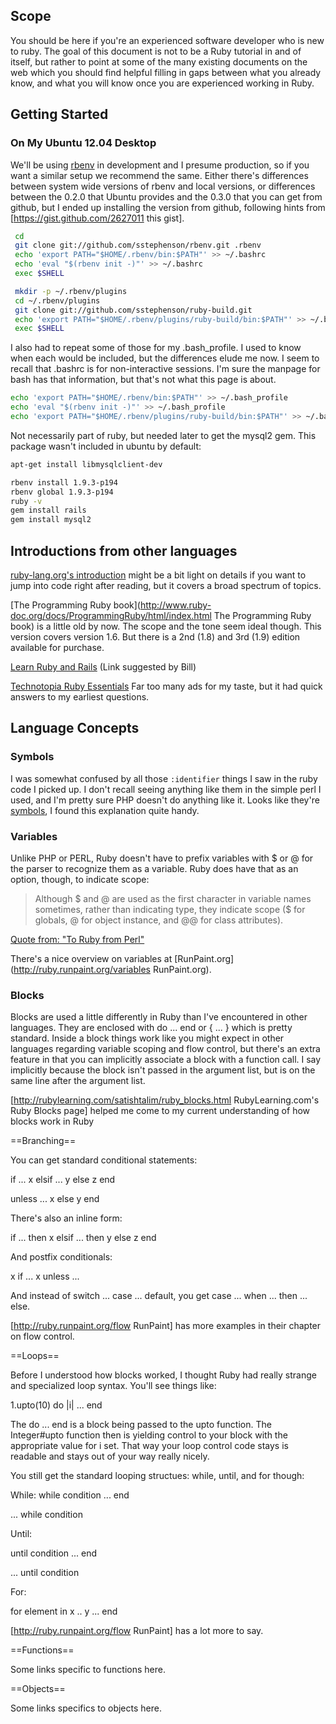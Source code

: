 ## Scope

You should be here if you're an experienced software developer who is new to ruby.  The goal of this document is not to be a Ruby tutorial in and of itself, but rather to point at some of the many existing documents on the web which you should find helpful filling in gaps between what you already know, and what you will know once you are experienced working in Ruby.


## Getting Started

### On My Ubuntu 12.04 Desktop

We'll be using [rbenv](https://github.com/sstephenson/rbenv) in development and I presume production, so if you want a similar setup we recommend the same.  Either there's differences between system wide versions of rbenv and local versions, or differences between the 0.2.0 that Ubuntu provides and the 0.3.0 that you can get from github, but I ended up installing the version from github, following hints from [https://gist.github.com/2627011 this gist].

~~~ bash
 cd
 git clone git://github.com/sstephenson/rbenv.git .rbenv
 echo 'export PATH="$HOME/.rbenv/bin:$PATH"' >> ~/.bashrc
 echo 'eval "$(rbenv init -)"' >> ~/.bashrc
 exec $SHELL
~~~


~~~ bash
 mkdir -p ~/.rbenv/plugins
 cd ~/.rbenv/plugins
 git clone git://github.com/sstephenson/ruby-build.git
 echo 'export PATH="$HOME/.rbenv/plugins/ruby-build/bin:$PATH"' >> ~/.bashrc
 exec $SHELL
~~~ 

I also had to repeat some of those for my .bash_profile.  I used to know when each would be included, but the differences elude me now.  I seem to recall that .bashrc is for non-interactive sessions.  I'm sure the manpage for bash has that information, but that's not what this page is about.

~~~ bash
echo 'export PATH="$HOME/.rbenv/bin:$PATH"' >> ~/.bash_profile
echo 'eval "$(rbenv init -)"' >> ~/.bash_profile
echo 'export PATH="$HOME/.rbenv/plugins/ruby-build/bin:$PATH"' >> ~/.bash_profile
~~~

Not necessarily part of ruby, but needed later to get the mysql2 gem.  This package wasn't included in ubuntu by default:

~~~ bash
apt-get install libmysqlclient-dev
~~~


~~~ bash
rbenv install 1.9.3-p194
rbenv global 1.9.3-p194
ruby -v
gem install rails
gem install mysql2 
~~~


## Introductions from other languages

[ruby-lang.org's introduction](http://www.ruby-lang.org/en/documentation/ruby-from-other-languages/) might be a bit light on details if you want to jump into code right after reading, but it covers a broad spectrum of topics.

[The Programming Ruby book](http://www.ruby-doc.org/docs/ProgrammingRuby/html/index.html The Programming Ruby book) is a little old by now.  The scope and the tone seem ideal though.  This version covers version 1.6.  But there is a 2nd (1.8) and 3rd (1.9) edition available for purchase.

[Learn Ruby and Rails](http://www.learnrubyandrails.com/) (Link suggested by Bill)

[Technotopia Ruby Essentials](http://www.techotopia.com/index.php/Ruby_Essentials) Far too many ads for my taste, but it had quick answers to my earliest questions.

## Language Concepts


### Symbols
I was somewhat confused by all those `:identifier` things I saw in the ruby code I picked up.  I don't recall seeing anything like them in the simple perl I used, and I'm pretty sure PHP doesn't do anything like it.  Looks like they're [symbols](http://www.troubleshooters.com/codecorn/ruby/symbols.htm), I found this explanation quite handy.

### Variables

Unlike PHP or PERL, Ruby doesn't have to prefix variables with $ or @ for the parser to recognize them as a variable.  Ruby does have that as an option, though, to indicate scope:

> Although $ and @ are used as the first character in variable names sometimes, rather than indicating type, they indicate scope ($ for globals, @ for object instance, and @@ for class attributes).

[Quote from: "To Ruby from Perl"](http://www.ruby-lang.org/en/documentation/ruby-from-other-languages/to-ruby-from-perl/)

There's a nice overview on variables at [RunPaint.org](http://ruby.runpaint.org/variables RunPaint.org).

### Blocks

Blocks are used a little differently in Ruby than I've encountered in other languages.  They are enclosed with do ... end or { ... } which is pretty standard.  Inside a block things work like you might expect in other languages regarding variable scoping and flow control, but there's an extra feature in that you can implicitly associate a block with a function call.  I say implicitly because the block isn't passed in the argument list, but is on the same line after the argument list.

[http://rubylearning.com/satishtalim/ruby_blocks.html RubyLearning.com's Ruby Blocks page] helped me come to my current understanding of how blocks work in Ruby

==Branching==

You can get standard conditional statements:

<source lang="ruby">
if ...
  x 
elsif ... 
  y
else 
  z
end


unless ... 
  x
else
  y
end
</source>

There's also an inline form:

<source lang="ruby">
if ... then x
elsif ... then y
else z
end
</source>

And postfix conditionals:

<source lang="ruby">
x if ...
x unless ...
</source>

And instead of switch ... case ... default, you get case ... when ... then ... else.

[http://ruby.runpaint.org/flow RunPaint] has more examples in their chapter on flow control.

==Loops==

Before I understood how blocks worked, I thought Ruby had really strange and specialized loop syntax.  You'll see things like:

<source lang="ruby">
1.upto(10) do |i|
 ...
end
</source>

The do ... end is a block being passed to the upto function.  The Integer#upto function then is yielding control to your block with the appropriate value for i set. That way your loop control code stays is readable and stays out of your way really nicely.

You still get the standard looping structues: while, until, and for though:

While:
<source lang="ruby">
while condition
...
end

... while condition
</source>

Until:

<source lang="ruby">
until condition
...
end

... until condition
</source>

For:

<source lang="ruby">
for element in x .. y
 ...
end
</source>

[http://ruby.runpaint.org/flow RunPaint] has a lot more to say.

==Functions==

Some links specific to functions here.

==Objects==

Some links specifics to objects here.


